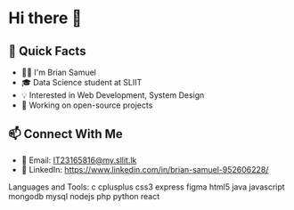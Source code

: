 # Hi there 👋





## 🚀 Quick Facts

- 👨‍💻 I'm Brian Samuel
- 🎓 Data Science student at SLIIT 
- 💡 Interested in Web Development, System Design 
- 🔧 Working on open-source projects

## 📫 Connect With Me

- 📧 Email: IT23165816@my.sllit.lk
- 💼 LinkedIn: https://www.linkedin.com/in/brian-samuel-952606228/

Languages and Tools:
c cplusplus css3 express figma html5 java javascript mongodb mysql nodejs php python react






<div align="center">



</div>
